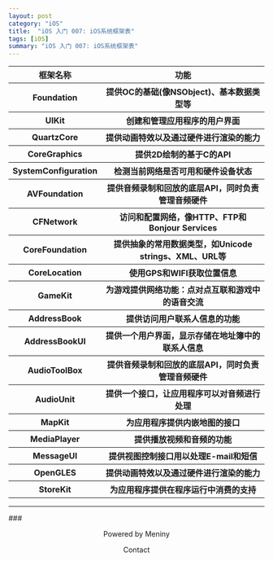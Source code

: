 ```yaml
---
layout: post
category: "iOS"
title:  "iOS 入门 007: iOS系统框架表"
tags: [iOS]
summary: "iOS 入门 007: iOS系统框架表"
---
```

<table>
<tr>
<th>框架名称</th>
<th>功能</th>
</tr>
<tr>
<th>Foundation</th>
<th>提供OC的基础(像NSObject)、基本数据类型等</th>
</tr>
<tr>
<th>UIKit</th>
<th>创建和管理应用程序的用户界面</th>
</tr>
<tr>
<th>QuartzCore</th>
<th>提供动画特效以及通过硬件进行渲染的能力</th>
</tr>
<tr>
<th>CoreGraphics</th>
<th>提供2D绘制的基于C的API</th>
</tr>
<tr>
<th>SystemConfiguration</th>
<th>检测当前网络是否可用和硬件设备状态</th>
</tr>
<tr>
<th>AVFoundation</th>
<th>提供音频录制和回放的底层API，同时负责管理音频硬件</th>
</tr>
<tr>
<th>CFNetwork</th>
<th>访问和配置网络，像HTTP、FTP和Bonjour Services</th>
</tr>
<tr>
<th>CoreFoundation</th>
<th>提供抽象的常用数据类型，如Unicode strings、XML、URL等</th>
</tr>
<tr>
<th>CoreLocation</th>
<th>使用GPS和WIFI获取位置信息</th>
</tr>
<tr>
<th>GameKit</th>
<th>为游戏提供网络功能：点对点互联和游戏中的语音交流</th>
</tr>
<tr>
<th>AddressBook</th>
<th>提供访问用户联系人信息的功能</th>
</tr>
<tr>
<th>AddressBookUI</th>
<th>提供一个用户界面，显示存储在地址簿中的联系人信息</th>
</tr>
<tr>
<th>AudioToolBox</th>
<th>提供音频录制和回放的底层API，同时负责管理音频硬件</th>
</tr>
<tr>
<th>AudioUnit</th>
<th>提供一个接口，让应用程序可以对音频进行处理</th>
</tr>
<tr>
<th>MapKit</th>
<th>为应用程序提供内嵌地图的接口</th>
</tr>
<tr>
<th>MediaPlayer</th>
<th>提供播放视频和音频的功能</th>
</tr>
<tr>
<th>MessageUI</th>
<th>提供视图控制接口用以处理E-mail和短信</th>
</tr>
<tr>
<th>OpenGLES</th>
<th>提供动画特效以及通过硬件进行渲染的能力</th>
</tr>
<tr>
<th>StoreKit</th>
<th>为应用程序提供在程序运行中消费的支持</th>
</tr>
</table>

***
###<center>Powered by Meniny</center>
<center>Contact <Meniny@qq.com></center>


